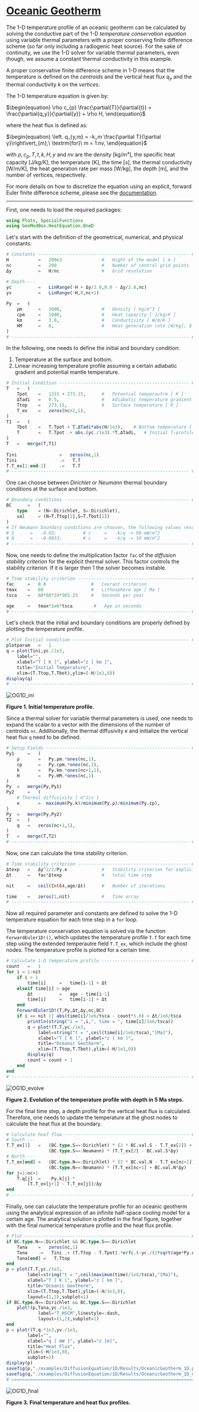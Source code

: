 # [Oceanic Geotherm](https://github.com/GeoSci-FFM/GeoModBox.jl/blob/main/examples/DiffusionEquation/1D/OceanicGeotherm_1D.jl) 

The 1-D temperature profile of an oceanic geotherm can be calculated by solving the conductive part of the 1-D *temperature conservation equation* using variable thermal parameters with a proper conserving finite difference scheme (so far only including a radiogenic heat source). For the sake of continuity, we use the 1-D solver for variable thermal parameters, even though, we assume a constant thermal conductivity in this example.

A proper conservative finite difference scheme in 1-D means that the temperature is defined on the *centroids* and the vertical heat flux $q_y$ and the thermal conductivity $k$ on the *vertices*.

The 1-D temperature equation is given by: 

$\begin{equation}
\rho c_{p} \frac{\partial{T}}{\partial{t}} = \frac{\partial{q_y}}{\partial{y}} + \rho H,
\end{equation}$ 

where the heat flux is defined as:

$\begin{equation}
\left. q_{y,m} = -k_m \frac{\partial T}{\partial y}\right\vert_{m},\ \textrm{for}\ m = 1:nv, 
\end{equation}$

with $\rho, c_{p}, T, t, k, H, y$ and $nv$ are the density [kg/m³], the specific heat capacity [J/kg/K], the temperature [K], the time [s], the thermal conductivity [W/m/K], the heat generation rate per mass [W/kg], the depth [m], and the number of vertices, respectively. 

For more details on how to discretize the equation using an explicit, forward Euler finite difference scheme, please see the [documentation](../DiffOneD.md).

---

First, one needs to load the required packages: 

```Julia
using Plots, SpecialFunctions
using GeoModBox.HeatEquation.OneD
```

Let's start with the definition of the geometrical, numerical, and physical constants: 

```Julia 
# Constants --------------------------------------------------------- #
H           =   200e3               #   Hight of the model [ m ]
nc          =   200                 #   Number of central grid points    
Δy          =   H/nc                #   Grid resolution

# Depth ---
yc          =   LinRange(-H + Δy/2.0,0.0 - Δy/2.0,nc)     
yv          =   LinRange(-H,0,nc+1)
    
Py  =   (
    ρm      =   3000,               #   Density [ kg/m^3 ]
    cpm     =   1000,               #   Heat capacity [ J/kg/K ]
    km      =   3.0,                #   Conductivity [ W/m/K ]
    HM      =   0,                  #   Heat generation rate [W/kg]; Q = ρ*H0
)    
# ------------------------------------------------------------------- #
```

In the following, one needs to define the initial and boundary condition: 

1. Temperature at the surface and bottom.
2. Linear increasing temperature profile assuming a certain adiabatic gradient and potential mantle temperature.


```Julia
# Initial Condition ------------------------------------------------- #
T   =   (
    Tpot    =   1315 + 273.15,      #   Potential temperautre [ K ]
    ΔTadi   =   0.5,                #   Adiabatic temperature gradient [ K/km ]
    Ttop    =   273.15,             #   Surface temperature [ K ]
    T_ex    =   zeros(nc+2,1),    
)
T1  =   (
    Tbot    =   T.Tpot + T.ΔTadi*abs(H/1e3),    # Bottom temperature [ K ]
    T       =   T.Tpot .+ abs.(yc./1e3).*T.ΔTadi,   # Initial T-profile [ K ]
)
T   =   merge(T,T1)
     
Tini                =   zeros(nc,1)
Tini                .=   T.T
T.T_ex[2:end-1]     .=   T.T
# ------------------------------------------------------------------- #
```

One can choose between *Dirichlet* or *Neumann* thermal boundary conditions at the surface and bottom. 

```Julia 
# Boundary conditions ----------------------------------------------- #
BC      =   (
    type    = (N=:Dirichlet, S=:Dirichlet),
    val     = (N=T.Ttop[1],S=T.Tbot[1])
)
# If Neumann boundary conditions are choosen, the following values result in the given heatflux for the given thermal conductivity k. 
# S      =   -0.03;          # c     =   -k/q -> 90 mW/m^2
# N      =   -0.0033;        # c     =   -k/q -> 10 mW/m^2
# ------------------------------------------------------------------- #
```

Now, one needs to define the multiplication factor ```fac``` of the *diffusion stability criterion* for the explicit thermal solver. This factor controls the stability criterion. If it is larger then 1 the solver becomes instable.  

```Julia
# Time stability criterion ------------------------------------------ #
fac     =   0.8                 #   Courant criterion
tmax    =   60                  #   Lithosphere age [ Ma ]
tsca    =   60*60*24*365.25     #   Seconds per year

age     =   tmax*1e6*tsca        #   Age in seconds    
# ------------------------------------------------------------------- #
```

Let's check that the initial and boundary conditions are properly defined by plotting the temperature profile. 

```Julia
# Plot Initial condition -------------------------------------------- #
plotparam   =   1
q = plot(Tini,yc./1e3, 
    label="", 
    xlabel="T [ K ]", ylabel="z [ km ]", 
    title="Initial Temperature",
    xlim=(T.Ttop,T.Tbot),ylim=(-H/1e3,0))
display(q)
# ------------------------------------------------------------------- #
```

![OG1D_ini](../../assets/OG1D_iniT.svg)

**Figure 1. Initial temperature profile.**

Since a thermal solver for variable thermal parameters is used, one needs to expand the scalar to a vector with the dimensions of the number of centroids ```nc```. Additionally, the thermal diffusivity $\kappa$ and initialize the vertical heat flux ```q``` need to be defined. 

```Julia
# Setup Fields ------------------------------------------------------ #
Py1     =   (
    ρ       =   Py.ρm.*ones(nc,1),
    cp      =   Py.cpm.*ones(nc,1),
    k       =   Py.km.*ones(nc+1,1),
    H       =   Py.HM.*ones(nc,1)
)
Py  =   merge(Py,Py1)
Py2     =   (
    # Thermal diffusivity [ m^2/s ] 
    κ       =  maximum(Py.k)/minimum(Py.ρ)/minimum(Py.cp),     
)
Py  =   merge(Py,Py2)
T2  =   (
    q   =   zeros(nc+1,1),
)
T   =   merge(T,T2)
# ------------------------------------------------------------------- #
```

Now, one can calculate the time stability criterion. 


```Julia
# Time stability criterion ------------------------------------------ #
Δtexp   =   Δy^2/2/Py.κ             #   Stability criterion for explicit
Δt      =   fac*Δtexp               #   total time step

nit     =   ceil(Int64,age/Δt)      #   Number of iterations    

time    =   zeros(1,nit)            #   Time array
# ------------------------------------------------------------------- #
```

Now all required parameter and constants are defined to solve the 1-D temperature equation for each time step in a ```for``` loop. 

The temperature conservation equation is solved via the function ```ForwardEuler1D!()```, which updates the temperature profile ```T.T``` for each time step using the extended temperautre field ```T.T_ex```, which include the ghost nodes. The temperature profile is plotted for a certain time.  

```Julia
# Calculate 1-D temperature profile --------------------------------- #
count   =   1
for i = 1:nit
    if i > 1
        time[i]     =   time[i-1] + Δt
    elseif time[i] > age
        Δt          =   age - time[i-1]
        time[i]     =   time[i-1] + Δt
    end
    ForwardEuler1D!(T,Py,Δt,Δy,nc,BC)
    if i == nit || abs(time[i]/1e6/tsca - count*5.0) < Δt/1e6/tsca        
        println(string("i = ",i,", time = ", time[i]/1e6/tsca))        
        q = plot!(T.T,yc./1e3, 
            label=string("t = ",ceil(time[i]/1e6/tsca),"[Ma]"), 
            xlabel="T [ K ]", ylabel="z [ km ]", 
            title="Oceanic Geotherm",
            xlim=(T.Ttop,T.Tbot),ylim=(-H/1e3,0))
        display(q)
        count = count + 1
    end
end
# ------------------------------------------------------------------- #
```

![OG1D_evolve](../../assets/OG1D_evolve.svg)

**Figure 2. Evolution of the temperature profile with depth in 5 Ma steps.**

For the final time step, a depth profile for the vertical heat flux is calculated. Therefore, one needs to update the temperature at the ghost nodes to calculate the heat flux at the boundary. 

```Julia
# Calculate heaf flow ----------------------------------------------- #
# South ---
T.T_ex[1]   =   (BC.type.S==:Dirichlet) * (2 * BC.val.S - T.T_ex[2]) + 
                (BC.type.S==:Neumann) * (T.T_ex[2] - BC.val.S*Δy)
# North ---
T.T_ex[end] =   (BC.type.N==:Dirichlet) * (2 * BC.val.N - T.T_ex[nc+1]) +
                (BC.type.N==:Neumann) * (T.T_ex[nc+1] + BC.val.N*Δy)
for j=1:nc+1
    T.q[j]  =   -Py.k[j] * 
        (T.T_ex[j+1] - T.T_ex[j])/Δy
end
# ------------------------------------------------------------------- #
```

Finally, one can caluclate the temperature profile for an oceanic geotherm using the analytical expression of an infinite half-space cooling model for a certain age. The analytical solution is plotted in the final figure, together with the final numerical temperature profile and the heat flux profile. 

```Julia
# Plot -------------------------------------------------------------- #
if BC.type.N==:Dirichlet && BC.type.S==:Dirichlet
    Tana    =   zeros(nc,1)
    Tana    .=   Tini .+ (T.Ttop - T.Tpot).*erfc.(-yc./(2*sqrt(age*Py.κ)))
    Tana[end] =   T.Ttop
end    
p = plot(T.T,yc./1e3, 
        label=string("t = ",ceil(maximum(time)/1e6/tsca),"[Ma]"), 
        xlabel="T [ K ]", ylabel="z [ km ]",
        title="Oceanic Geotherm",
        xlim=(T.Ttop,T.Tbot),ylim=(-H/1e3,0),
        layout=(1,2),subplot=1)        
if BC.type.N==:Dirichlet && BC.type.S==:Dirichlet
    plot!(p,Tana,yc./1e3, 
            label="T_HSCM",linestyle=:dash,
            layout=(1,2),subplot=1)        
end        
p = plot!(T.q.*1e3,yv./1e3, 
        label="", 
        xlabel="q [ mW ]", ylabel="z [m]", 
        title="Heat Flux",
        ylim=(-H/1e3,0),
        subplot=2)        
display(p)
savefig(p,"./examples/DiffusionEquation/1D/Results/OceanicGeotherm_1D.png")
savefig(q,"./examples/DiffusionEquation/1D/Results/OceanicGeotherm_1D_evolve.png")
# ======================================================================= #
```
![OG1D_final](../../assets/OG1D_final.svg)

**Figure 3. Final temperature and heat flux profiles.**
